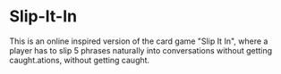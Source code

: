 # Slip-It-In
This is an online inspired version of the card game "Slip It In", where a player has to slip 5 phrases naturally into conversations without getting caught.ations, without getting caught.
